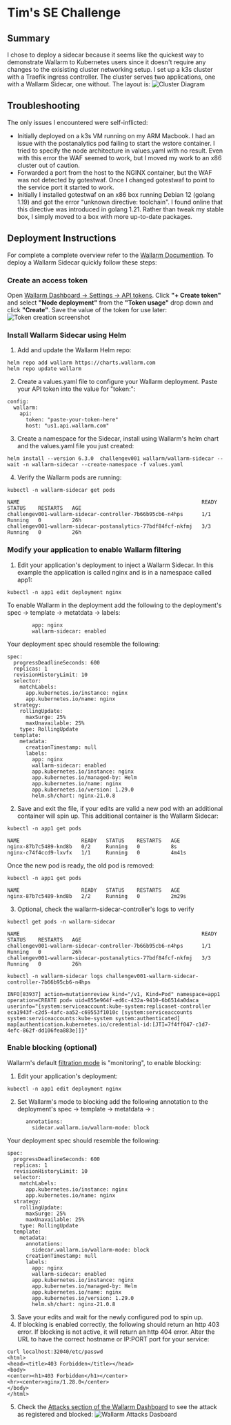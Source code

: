 # Tim's SE Challenge

## Summary

I chose to deploy a sidecar because it seems like the quickest way to demonstrate Wallarm to Kubernetes users since it doesn't require any changes to the exisisting cluster networking setup. I set up a k3s cluster with a Traefik ingress controller. The cluster serves two applications, one with a Wallarm Sidecar, one without.  The layout is:
![Cluster Diagram](imgs/Diagram.png)

## Troubleshooting

The only issues I encountered were self-inflicted:  
* Initially deployed on a k3s VM running on my ARM Macbook. I had an issue with the postanalytics pod failing to start the wstore container. I tried to specify the node architecture in values.yaml with no result. Even with this error the WAF seemed to work, but I moved my work to an x86 cluster out of caution.  
* Forwarded a port from the host to the NGINX container, but the WAF was not detected by gotestwaf. Once I changed gotestwaf to point to the service port it started to work.
* Initially I installed gotestwaf on an x86 box running Debian 12 (golang 1.19) and got the error "unknown directive: toolchain". I found online that this directive was introduced in golang 1.21. Rather than tweak my stable box, I simply moved to a box with more up-to-date packages.

## Deployment Instructions

For complete a complete overview refer to the [Wallarm Documention](https://docs.wallarm.com/installation/kubernetes/sidecar-proxy/deployment/). To deploy a Wallarm Sidecar quickly follow these steps:

### Create an access token 
Open [Wallarm Dashboard -> Settings -> API tokens](https://us1.my.wallarm.com/settings/api-tokens). Click **"+ Create token"** and select **"Node deployment"** from the **"Token usage"** drop down and click **"Create"**. Save the value of the token for use later: 
![Token creation screenshot](imgs/create_token.png)

### Install Wallarm Sidecar using Helm
1. Add and update the Wallarm Helm repo:
```
helm repo add wallarm https://charts.wallarm.com
helm repo update wallarm
```
2. Create a values.yaml file to configure your Wallarm deployment. Paste your API token into the value for "token:":
```
config:
  wallarm:
    api:
      token: "paste-your-token-here" 
      host: "us1.api.wallarm.com"
```
3. Create a namespace for the Sidecar, install using Wallarm's helm chart and the values.yaml file you just created:
```
helm install --version 6.3.0  challengev001 wallarm/wallarm-sidecar --wait -n wallarm-sidecar --create-namespace -f values.yaml
```
4. Verify the Wallarm pods are running:
```
kubectl -n wallarm-sidecar get pods
```
```
NAME                                                           READY   STATUS    RESTARTS   AGE
challengev001-wallarm-sidecar-controller-7b66b95cb6-n4hps      1/1     Running   0          26h
challengev001-wallarm-sidecar-postanalytics-77bdf84fcf-nkfmj   3/3     Running   0          26h
```

### Modify your application to enable Wallarm filtering
1. Edit your application's deployment to inject a Wallarm Sidecar. In this example the application is called nginx and is in a namespace called app1:
```
kubectl -n app1 edit deployment nginx
```
To enable Wallarm in the deployment add the following to the deployment's spec -> template -> metatdata -> labels:
```
        app: nginx
        wallarm-sidecar: enabled
```

Your deployment spec should resemble the following:
```
spec:
  progressDeadlineSeconds: 600
  replicas: 1
  revisionHistoryLimit: 10
  selector:
    matchLabels:
      app.kubernetes.io/instance: nginx
      app.kubernetes.io/name: nginx
  strategy:
    rollingUpdate:
      maxSurge: 25%
      maxUnavailable: 25%
    type: RollingUpdate
  template:
    metadata:
      creationTimestamp: null
      labels:
        app: nginx
        wallarm-sidecar: enabled
        app.kubernetes.io/instance: nginx
        app.kubernetes.io/managed-by: Helm
        app.kubernetes.io/name: nginx
        app.kubernetes.io/version: 1.29.0
        helm.sh/chart: nginx-21.0.8
```
2. Save and exit the file, if your edits are valid a new pod with an additional container will spin up. This additional container is the Wallarm Sidecar:
```
kubectl -n app1 get pods
```
```
NAME                    READY   STATUS    RESTARTS   AGE
nginx-87b7c5489-knd8b   0/2     Running   0          8s
nginx-c74f4ccd9-lxvfx   1/1     Running   0          4m41s
```
Once the new pod is ready, the old pod is removed:
```
kubectl -n app1 get pods
```
```
NAME                    READY   STATUS    RESTARTS   AGE
nginx-87b7c5489-knd8b   2/2     Running   0          2m29s
```
3. Optional, check the wallarm-sidecar-controller's logs to verify 
```
kubectl get pods -n wallarm-sidecar
```
```
NAME                                                           READY   STATUS    RESTARTS   AGE
challengev001-wallarm-sidecar-controller-7b66b95cb6-n4hps      1/1     Running   0          26h
challengev001-wallarm-sidecar-postanalytics-77bdf84fcf-nkfmj   3/3     Running   0          26h
```
```
kubectl -n wallarm-sidecar logs challengev001-wallarm-sidecar-controller-7b66b95cb6-n4hps
```
```
INFO[83937] action=mutationreview kind="/v1, Kind=Pod" namespace=app1 operation=CREATE pod= uid=855e964f-ed6c-432a-9410-6b6514a0daca userinfo="{system:serviceaccount:kube-system:replicaset-controller eca1943f-c2d5-4afc-aa52-c69553f1010c [system:serviceaccounts system:serviceaccounts:kube-system system:authenticated] map[authentication.kubernetes.io/credential-id:[JTI=7f4ff047-c1d7-4efc-862f-dd106fea883e]]}"
```


### Enable blocking (optional)
Wallarm's default [filtration mode](https://docs.wallarm.com/admin-en/configure-wallarm-mode/) is "monitoring", to enable blocking:
1. Edit your application's deployment:
```
kubectl -n app1 edit deployment nginx
```
2. Set Wallarm's mode to blocking add the following annotation to the deployment's spec -> template -> metatdata -> :
```
      annotations:
        sidecar.wallarm.io/wallarm-mode: block
```
Your deployment spec should resemble the following:
```
spec:
  progressDeadlineSeconds: 600
  replicas: 1
  revisionHistoryLimit: 10
  selector:
    matchLabels:
      app.kubernetes.io/instance: nginx
      app.kubernetes.io/name: nginx
  strategy:
    rollingUpdate:
      maxSurge: 25%
      maxUnavailable: 25%
    type: RollingUpdate
  template:
    metadata:
      annotations:
        sidecar.wallarm.io/wallarm-mode: block
      creationTimestamp: null
      labels:
        app: nginx
        wallarm-sidecar: enabled
        app.kubernetes.io/instance: nginx
        app.kubernetes.io/managed-by: Helm
        app.kubernetes.io/name: nginx
        app.kubernetes.io/version: 1.29.0
        helm.sh/chart: nginx-21.0.8
```
3. Save your edits and wait for the newly configured pod to spin up.
4. If blocking is enabled correctly, the following should return an http 403 error.  If blocking is not active, it will return an http 404 error. Alter the URL to have the correct hostname or IP:PORT port for your service:
```
curl localhost:32040/etc/passwd
<html>
<head><title>403 Forbidden</title></head>
<body>
<center><h1>403 Forbidden</h1></center>
<hr><center>nginx/1.28.0</center>
</body>
</html>
```
5. Check the [Attacks section of the Wallarm Dashboard](https://us1.my.wallarm.com/attacks?q=attacks%20today&mode=only-true) to see the attack as registered and blocked:
![Wallarm Attacks Dasboard](imgs/new_attack.png)

